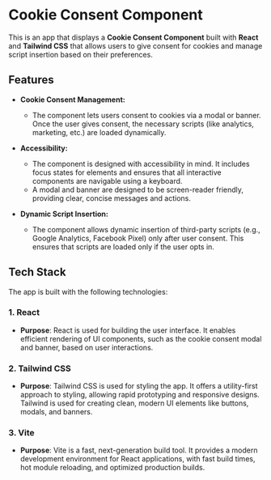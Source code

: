 # Cookie Consent Component

This is an app that displays a **Cookie Consent Component** built with **React** and **Tailwind CSS** that allows users to give consent for cookies and manage script insertion based on their preferences.

## Features

- **Cookie Consent Management:**
  - The component lets users consent to cookies via a modal or banner. Once the user gives consent, the necessary scripts (like analytics, marketing, etc.) are loaded dynamically.
- **Accessibility:**

  - The component is designed with accessibility in mind. It includes focus states for elements and ensures that all interactive components are navigable using a keyboard.
  - A modal and banner are designed to be screen-reader friendly, providing clear, concise messages and actions.

- **Dynamic Script Insertion:**
  - The component allows dynamic insertion of third-party scripts (e.g., Google Analytics, Facebook Pixel) only after user consent. This ensures that scripts are loaded only if the user opts in.

## Tech Stack

The app is built with the following technologies:

### 1. **React**

- **Purpose**: React is used for building the user interface. It enables efficient rendering of UI components, such as the cookie consent modal and banner, based on user interactions.

### 2. **Tailwind CSS**

- **Purpose**: Tailwind CSS is used for styling the app. It offers a utility-first approach to styling, allowing rapid prototyping and responsive designs. Tailwind is used for creating clean, modern UI elements like buttons, modals, and banners.

### 3. **Vite**

- **Purpose**: Vite is a fast, next-generation build tool. It provides a modern development environment for React applications, with fast build times, hot module reloading, and optimized production builds.
